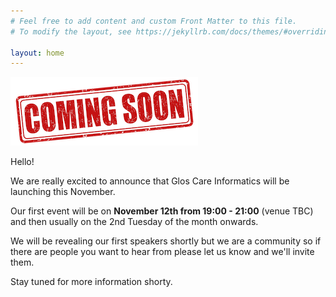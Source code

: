 ```yaml
---
# Feel free to add content and custom Front Matter to this file.
# To modify the layout, see https://jekyllrb.com/docs/themes/#overriding-theme-defaults

layout: home
---
```

![Coming Soon](/assets/comingsoon.png)

Hello!

We are really excited to announce that Glos Care Informatics will be launching
this November.

Our first event will be on **November 12th from 19:00 - 21:00** (venue TBC) and then
usually on the 2nd Tuesday of the month onwards.

We will be revealing our first speakers shortly but we are a community so
if there are people you want to hear from please let us know and we'll invite them.

Stay tuned for more information shorty.
